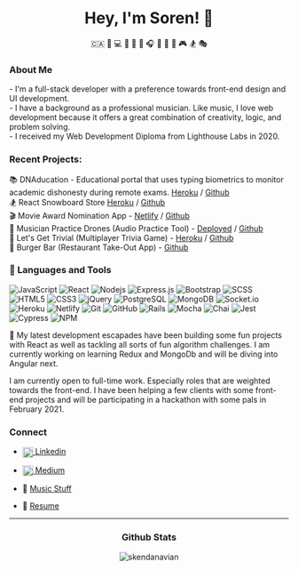 <h1 align="center"> Hey, I'm Soren! 👋 </h1>

<p align="center">🇨🇦 🌲 💻 🌿 🎹 🎸 🎧 🏒 🏈 🚴 🎮 🏂 🎭</p>

### About Me

<p>
 - I'm a full-stack developer with a preference towards front-end design and UI development. 
</br>
- I have a background as a professional musician. Like music, I love web development because it offers a great combination of creativity, logic, and problem solving.  
<br/>
- I received my Web Development Diploma from Lighthouse Labs in 2020.

<br/>

### Recent Projects:
📚 DNAducation - Educational portal that uses typing biometrics to monitor academic dishonesty during remote exams.
[Heroku](https://dnaducation.herokuapp.com/) / [Github](https://github.com/skendanavian/DNAducation)
<br/>
🏂 React Snowboard Store
[Heroku](https://react-mountain-sports-test.herokuapp.com/) / [Github](https://github.com/skendanavian/E-Commerce-Shopping-Cart)
<br/>
🎬 Movie Award Nomination App -
[Netlify](https://movie-awards-app.netlify.app/) / [Github](https://github.com/skendanavian/Movie-Award-Nomination-App)
<br/>
🎵 Musician Practice Drones (Audio Practice Tool) -
[Deployed](https://www.musicianpracticedrones.com/) / [Github](https://github.com/skendanavian/musician-practice-drones)
<br/>
🎲 Let's Get Trivial (Multiplayer Trivia Game) -
[Heroku](https://lets-get-trivial-game.herokuapp.com) / [Github](https://github.com/skendanavian/lets-get-trivial)
<br/>
🍔 Burger Bar (Restaurant Take-Out App) -
[Github](https://github.com/skendanavian/Burger-Bar)

### 🔧 Languages and Tools

![JavaScript](https://img.shields.io/badge/-JavaScript-black?style=flat-square&logo=javascript)
![React](https://img.shields.io/badge/-React-black?style=flat-square&logo=react)
![Nodejs](https://img.shields.io/badge/-Nodejs-black?style=flat-square&logo=Node.js)
![Express.js](https://img.shields.io/badge/-Express-black?style=flat-square&logo=expressjs)
![Bootstrap](https://img.shields.io/badge/-Bootstrap-black?style=flat-square&logo=bootstrap)
![SCSS](https://img.shields.io/badge/-SCSS-black?style=flat-square&logo=SASS)
![HTML5](https://img.shields.io/badge/-HTML5-black?style=flat-square&logo=html5&logoColor=white)
![CSS3](https://img.shields.io/badge/-CSS3-black?style=flat-square&logo=css3)
![jQuery](https://img.shields.io/badge/-jQuery-black?style=flat-square&logo=jquery)
![PostgreSQL](https://img.shields.io/badge/-PostgreSQL-black?style=flat-square&logo=postgresql)
![MongoDB](https://img.shields.io/badge/-MongoDB-black?style=flat-square&logo=mongodb)
![Socket.io](https://img.shields.io/badge/-Socket-black?style=flat-square&logo=socket.io)
![Heroku](https://img.shields.io/badge/-Heroku-black?style=flat-square&logo=heroku)
![Netlify](https://img.shields.io/badge/-Netlify-black?style=flat-square&logo=netlify)
![Git](https://img.shields.io/badge/-Git-black?style=flat-square&logo=git)
![GitHub](https://img.shields.io/badge/-GitHub-black?style=flat-square&logo=github)
![Rails](https://img.shields.io/badge/-Rails-black?style=flat-square&logo=ruby)
![Mocha](https://img.shields.io/badge/-Mocha-black?style=flat-square&logo=mocha)
![Chai](https://img.shields.io/badge/-Chai-black?style=flat-square&logo=chai)
![Jest](https://img.shields.io/badge/-Jest-black?style=flat-square&logo=jest)
![Cypress](https://img.shields.io/badge/-Cypress-black?style=flat-square&logo=cypress)
![NPM](https://img.shields.io/badge/-NPM-black?style=flat-square&logo=npm)

🌱 My latest development escapades have been building some fun projects with React as well as tackling all sorts of fun algorithm challenges. I am currently working on learning Redux and MongoDb and will be diving into Angular next.
<br/>

I am currently open to full-time work. Especially roles that are weighted towards the front-end. I have been helping a few clients with some front-end projects and will be participating in a hackathon with some pals in February 2021.

### Connect

- <a href="https://www.linkedin.com/in/soren-nissen/">
  <img align="center" alt="Soren on Linkedin" width="19px" src="https://cdn.jsdelivr.net/npm/simple-icons@v3/icons/linkedin.svg" /> Linkedin

</a>

- <a href="https://medium.com/@s.nissen.bass" target="blank"><img align="center" src="https://cdn.jsdelivr.net/npm/simple-icons@3.0.1/icons/medium.svg" alt="@s.nissen.bass" width="19px" /> Medium</a>

- 🎸 <a href="https://www.sorennissen.com/" alt="soren nissen website"> Music Stuff</a>

- 📝 [Resume](https://resume.creddle.io/resume/33dor1kjuv1)
  <br/>

---

<h3 align="center">Github Stats</h3>
<p align='center'><img align="center" src="https://github-readme-streak-stats.herokuapp.com/?user=skendanavian&theme=dark" alt="skendanavian" /></p>
